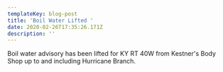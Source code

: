 ```yaml
---
templateKey: blog-post
title: 'Boil Water Lifted '
date: 2020-02-26T17:35:26.171Z
description: ''
---
```

Boil water advisory has been lifted for KY RT 40W from Kestner's Body Shop up to and including Hurricane Branch.
